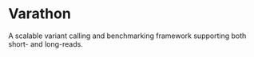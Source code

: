 # Varathon
A scalable variant calling and benchmarking framework supporting both short- and long-reads.
